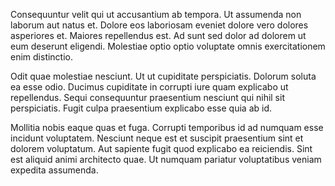Consequuntur velit qui ut accusantium ab tempora. Ut assumenda non laborum aut natus et. Dolore eos laboriosam eveniet dolore vero dolores asperiores et. Maiores repellendus est. Ad sunt sed dolor ad dolorem ut eum deserunt eligendi. Molestiae optio optio voluptate omnis exercitationem enim distinctio.
 Odit quae molestiae nesciunt. Ut ut cupiditate perspiciatis. Dolorum soluta ea esse odio. Ducimus cupiditate in corrupti iure quam explicabo ut repellendus. Sequi consequuntur praesentium nesciunt qui nihil sit perspiciatis. Fugit culpa praesentium explicabo esse quia ab id.
 Mollitia nobis eaque quas et fuga. Corrupti temporibus id ad numquam esse incidunt voluptatem. Nesciunt neque est et suscipit praesentium sint et dolorem voluptatum. Aut sapiente fugit quod explicabo ea reiciendis. Sint est aliquid animi architecto quae. Ut numquam pariatur voluptatibus veniam expedita assumenda.